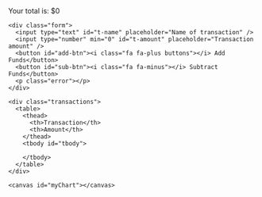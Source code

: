 <!DOCTYPE html>
<html lang="en">
<head>
  <meta charset="UTF-8">
  <meta name="viewport" content="width=device-width, initial-scale=1.0">
  <meta http-equiv="X-UA-Compatible" content="ie=edge">
  <meta name="theme-color" content="#317EFB">
  <link rel="shortcut icon" href="icons/icon-192x192.png" type="image/x-icon">

  <link rel="stylesheet" href="https://stackpath.bootstrapcdn.com/font-awesome/4.7.0/css/font-awesome.min.css">
  <link rel="stylesheet" href="styles.css">
  <!--For loading manifestt-->
  <link rel="manifest" href="manifest.webmanifest" />

  <title>Budget Tracker</title>
</head>
<body>
  <div class="wrapper">
    <div class="total">
      <div class="total">Your total is: $<span id="total">0</span></div>
    </div>

    <div class="form">
      <input type="text" id="t-name" placeholder="Name of transaction" />
      <input type="number" min="0" id="t-amount" placeholder="Transaction amount" />
      <button id="add-btn"><i class="fa fa-plus buttons"></i> Add Funds</button>
      <button id="sub-btn"><i class="fa fa-minus"></i> Subtract Funds</button>
      <p class="error"></p>
    </div>

    <div class="transactions">
      <table>
        <thead>
          <th>Transaction</th>
          <th>Amount</th>
        </thead>
        <tbody id="tbody">
          
        </tbody>
      </table>
    </div>
    
    <canvas id="myChart"></canvas>
  </div>

  <script src="https://cdn.jsdelivr.net/npm/chart.js@2.8.0"></script>
  <script src="index.js"></script>

  <!--Extra code to make db.js and serviceWorker function-->
  <script src="/db.js"></script>
  <script>
    if ("serviceWorker" in navigator) {
      window.addEventListener("load", () => {
        navigator.serviceWorker.register("service-worker.js").then (reg => {
          console.log ("We found your service worker file!", reg);
        });
      });
    }
  </script>

</body>
</html>
